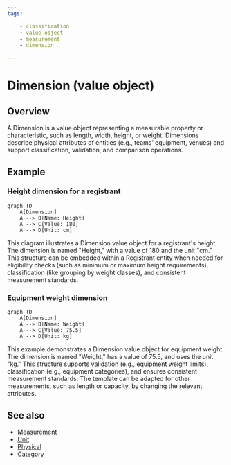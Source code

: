 ```yaml
---
tags:

    - classification
    - value-object
    - measurement
    - dimension

---
```


# Dimension (value object)

## Overview

A Dimension is a value object representing a measurable property or characteristic, such as length, width, height, or weight. Dimensions describe physical attributes of entities (e.g., teams’ equipment, venues) and support classification, validation, and comparison operations.

## Example

### Height dimension for a registrant

```mermaid
graph TD
    A[Dimension]
    A --> B[Name: Height]
    A --> C[Value: 180]
    A --> D[Unit: cm]
```

This diagram illustrates a Dimension value object for a registrant's height. The dimension is named "Height," with a value of 180 and the unit "cm." This structure can be embedded within a Registrant entity when needed for eligibility checks (such as minimum or maximum height requirements), classification (like grouping by weight classes), and consistent measurement standards.

### Equipment weight dimension

```mermaid
graph TD
    A[Dimension]
    A --> B[Name: Weight]
    A --> C[Value: 75.5]
    A --> D[Unit: kg]
```

This example demonstrates a Dimension value object for equipment weight. The dimension is named "Weight," has a value of 75.5, and uses the unit "kg." This structure supports validation (e.g., equipment weight limits), classification (e.g., equipment categories), and ensures consistent measurement standards. The template can be adapted for other measurements, such as length or capacity, by changing the relevant attributes.

## See also

- [Measurement](measurement/measurement.md)
- [Unit](measurement/unit.md)
- [Physical](../../identity/attributes/physical.md)
- [Category](category.md)
